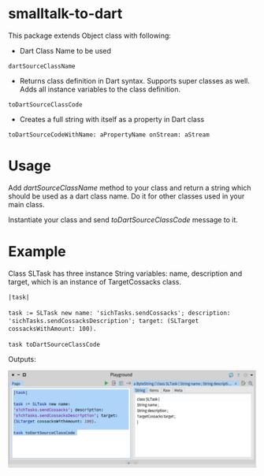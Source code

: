 # smalltalk-to-dart

This package extends Object class with following:

- Dart Class Name to be used
```smalltalk
dartSourceClassName
```
- Returns class definition in Dart syntax. Supports super classes as well. Adds all instance variables to the class definition.

```
toDartSourceClassCode
```

- Creates a full string with itself as a property in Dart class
```
toDartSourceCodeWithName: aPropertyName onStream: aStream
``` 


# Usage

Add *dartSourceClassName* method to your class and return a string which should be used as a dart class name. Do it for other classes used in your main class.

Instantiate your class and send *toDartSourceClassCode* message to it.

# Example

Class SLTask has three instance String variables: name, description and target, which is an instance of TargetCossacks class.

```smalltalk
|task|

task := SLTask new name: 'sichTasks.sendCossacks'; description: 'sichTasks.sendCossacksDescription'; target: (SLTarget cossacksWithAmount: 100).

task toDartSourceClassCode 
```

Outputs:

![example](./example.png)
 

